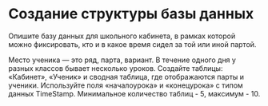 #  Создание структуры базы данных

Опишите базу данных для школьного кабинета, в рамках которой можно фиксировать, кто и в какое время сидел за той или иной партой.

Место ученика — это ряд, парта, вариант.
В течение одного дня у разных классов бывает несколько уроков.
Создайте таблицы: «Кабинет», «Ученик» и сводная таблица, где отображаются парты и ученики.
Используйте поля «началоурока» и «конецурока» с типом данных TimeStamp.
Минимальное количество таблиц - 5, максимум - 10.

